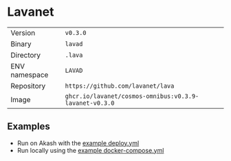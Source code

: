 # Lavanet

| | |
|---|---|
|Version|`v0.3.0`|
|Binary|`lavad`|
|Directory|`.lava`|
|ENV namespace|`LAVAD`|
|Repository|`https://github.com/lavanet/lava`|
|Image|`ghcr.io/lavanet/cosmos-omnibus:v0.3.9-lavanet-v0.3.0`|

## Examples

- Run on Akash with the [example deploy.yml](./deploy.yml)
- Run locally using the [example docker-compose.yml](./docker-compose.yml)
